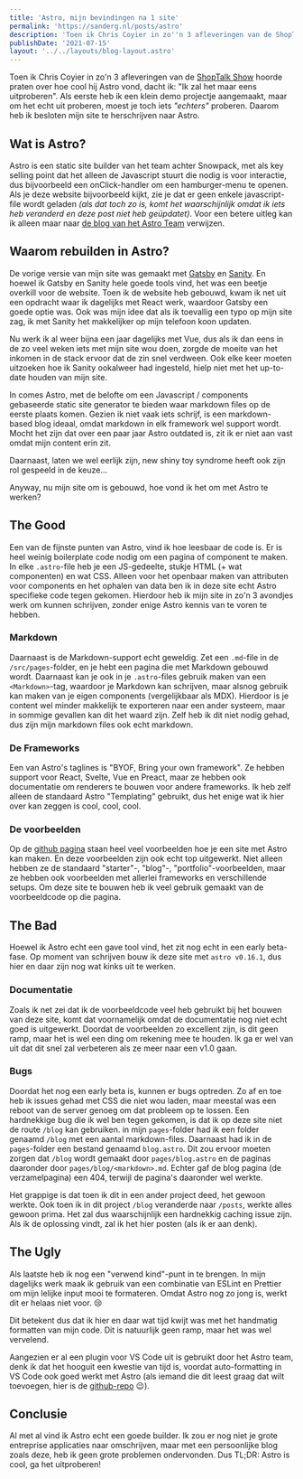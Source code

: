 ```yaml
---
title: 'Astro, mijn bevindingen na 1 site'
permalink: 'https://sanderg.nl/posts/astro'
description: 'Toen ik Chris Coyier in zo''n 3 afleveringen van de ShopTalk Show hoorde praten over Astro, dacht ik: "Ik zal het maar eens uitproberen". Als eerste heb ik een klein demo projectje aangemaakt, maar om het echt uit proberen, moest je toch iets "echters" proberen. Daarom heb ik besloten mijn site te herschrijven naar Astro.'
publishDate: '2021-07-15'
layout: '../../layouts/blog-layout.astro'
---
```


Toen ik Chris Coyier in zo'n 3 afleveringen van de [ShopTalk Show](https://shoptalkshow.com/) hoorde praten over hoe cool hij Astro vond, dacht ik: "Ik zal het maar eens uitproberen". Als eerste heb ik een klein demo projectje aangemaakt, maar om het echt uit proberen, moest je toch iets _"echters"_ proberen. Daarom heb ik besloten mijn site te herschrijven naar Astro.

## Wat is Astro?

Astro is een static site builder van het team achter Snowpack, met als key selling point dat het alleen de Javascript stuurt die nodig is voor interactie, dus bijvoorbeeld een onClick-handler om een hamburger-menu te openen. Als je deze website bijvoorbeeld kijkt, zie je dat er geen enkele javascript-file wordt geladen _(als dat toch zo is, komt het waarschijnlijk omdat ik iets heb veranderd en deze post niet heb geüpdatet)_. Voor een betere uitleg kan ik alleen maar naar [de blog van het Astro Team](https://astro.build/blog/introducing-astro) verwijzen.

## Waarom rebuilden in Astro?

De vorige versie van mijn site was gemaakt met [Gatsby](https://www.gatsbyjs.com/) en [Sanity](https://www.sanity.io/). En hoewel ik Gatsby en Sanity hele goede tools vind, het was een beetje overkill voor de website. Toen ik de website heb gebouwd, kwam ik net uit een opdracht waar ik dagelijks met React werk, waardoor Gatsby een goede optie was. Ook was mijn idee dat als ik toevallig een typo op mijn site zag, ik met Sanity het makkelijker op mijn telefoon koon updaten.

Nu werk ik al weer bijna een jaar dagelijks met Vue, dus als ik dan eens in de zo veel weken iets met mijn site wou doen, zorgde de moeite van het inkomen in de stack ervoor dat de zin snel verdween. Ook elke keer moeten uitzoeken hoe ik Sanity ookalweer had ingesteld, hielp niet met het up-to-date houden van mijn site.

In comes Astro, met de belofte om een Javascript / components gebaseerde static site generator te bieden waar markdown files op de eerste plaats komen. Gezien ik niet vaak iets schrijf, is een markdown-based blog ideaal, omdat markdown in elk framework wel support wordt. Mocht het zijn dat over een paar jaar Astro outdated is, zit ik er niet aan vast omdat mijn content erin zit.

Daarnaast, laten we wel eerlijk zijn, new shiny toy syndrome heeft ook zijn rol gespeeld in de keuze...

Anyway, nu mijn site om is gebouwd, hoe vond ik het om met Astro te werken?

## The Good

Een van de fijnste punten van Astro, vind ik hoe leesbaar de code is. Er is heel weinig boilerplate code nodig om een pagina of component te maken. In elke `.astro`-file heb je een JS-gedeelte, stukje HTML (+ wat componenten) en wat CSS. Alleen voor het openbaar maken van attributen voor components en het ophalen van data ben ik in deze site echt Astro specifieke code tegen gekomen. Hierdoor heb ik mijn site in zo'n 3 avondjes werk om kunnen schrijven, zonder enige Astro kennis van te voren te hebben.

### Markdown

Daarnaast is de Markdown-support echt geweldig. Zet een `.md`-file in de `/src/pages`-folder, en je hebt een pagina die met Markdown gebouwd wordt. Daarnaast kan je ook in je `.astro`-files gebruik maken van een `<Markdown>`-tag, waardoor je Markdown kan schrijven, maar alsnog gebruik kan maken van je eigen components (vergelijkbaar als MDX). Hierdoor is je content wel minder makkelijk te exporteren naar een ander systeem, maar in sommige gevallen kan dit het waard zijn. Zelf heb ik dit niet nodig gehad, dus zijn mijn markdown files ook echt markdown.

### De Frameworks

Een van Astro's taglines is "BYOF, Bring your own framework". Ze hebben support voor React, Svelte, Vue en Preact, maar ze hebben ook documentatie om renderers te bouwen voor andere frameworks. Ik heb zelf alleen de standaard Astro "Templating" gebruikt, dus het enige wat ik hier over kan zeggen is cool, cool, cool.

### De voorbeelden

Op de [github pagina](https://github.com/snowpackjs/astro) staan heel veel voorbeelden hoe je een site met Astro kan maken. En deze voorbeelden zijn ook echt top uitgewerkt. Niet alleen hebben ze de standaard "starter"-, "blog"-, "portfolio"-voorbeelden, maar ze hebben ook voorbeelden met allerlei frameworks en verschillende setups. Om deze site te bouwen heb ik veel gebruik gemaakt van de voorbeeldcode op die pagina.

## The Bad

Hoewel ik Astro echt een gave tool vind, het zit nog echt in een early beta-fase. Op moment van schrijven bouw ik deze site met `astro v0.16.1`, dus hier en daar zijn nog wat kinks uit te werken.

### Documentatie

Zoals ik net zei dat ik de voorbeeldcode veel heb gebruikt bij het bouwen van deze site, komt dat voornamelijk omdat de documentatie nog niet echt goed is uitgewerkt. Doordat de voorbeelden zo excellent zijn, is dit geen ramp, maar het is wel een ding om rekening mee te houden. Ik ga er wel van uit dat dit snel zal verbeteren als ze meer naar een v1.0 gaan.

### Bugs

Doordat het nog een early beta is, kunnen er bugs optreden. Zo af en toe heb ik issues gehad met CSS die niet wou laden, maar meestal was een reboot van de server genoeg om dat probleem op te lossen. Een hardnekkige bug die ik wel ben tegen gekomen, is dat ik op deze site niet de route `/blog` kan gebruiken. in mijn `pages`-folder had ik een folder genaamd `/blog` met een aantal markdown-files. Daarnaast had ik in de `pages`-folder een bestand genaamd `blog.astro`. Dit zou ervoor moeten zorgen dat `/blog` wordt gemaakt door `pages/blog.astro` en de paginas daaronder door `pages/blog/<markdown>.md`. Echter gaf de blog pagina (de verzamelpagina) een 404, terwijl de pagina's daaronder wel werkte.

Het grappige is dat toen ik dit in een ander project deed, het gewoon werkte. Ook toen ik in dit project `/blog` veranderde naar `/posts`, werkte alles gewoon prima. Het zal dus waarschijnlijk een hardnekkig caching issue zijn. Als ik de oplossing vindt, zal ik het hier posten (als ik er aan denk).

## The Ugly

Als laatste heb ik nog een "verwend kind"-punt in te brengen. In mijn dagelijks werk maak ik gebruik van een combinatie van ESLint en Prettier om mijn lelijke input mooi te formateren. Omdat Astro nog zo jong is, werkt dit er helaas niet voor. 😢

Dit betekent dus dat ik hier en daar wat tijd kwijt was met het handmatig formatten van mijn code. Dit is natuurlijk geen ramp, maar het was wel vervelend.

Aangezien er al een plugin voor VS Code uit is gebruikt door het Astro team, denk ik dat het hooguit een kwestie van tijd is, voordat auto-formatting in VS Code ook goed werkt met Astro (als iemand die dit leest graag dat wilt toevoegen, hier is de [github-repo](https://github.com/snowpackjs/astro/tree/main/tools/vscode) 😉).

## Conclusie

Al met al vind ik Astro echt een goede builder. Ik zou er nog niet je grote entreprise applicaties naar omschrijven, maar met een persoonlijke blog zoals deze, heb ik geen grote problemen ondervonden. Dus <span title="Too long, didn't read">TL;DR</span>: Astro is cool, ga het uitproberen!
